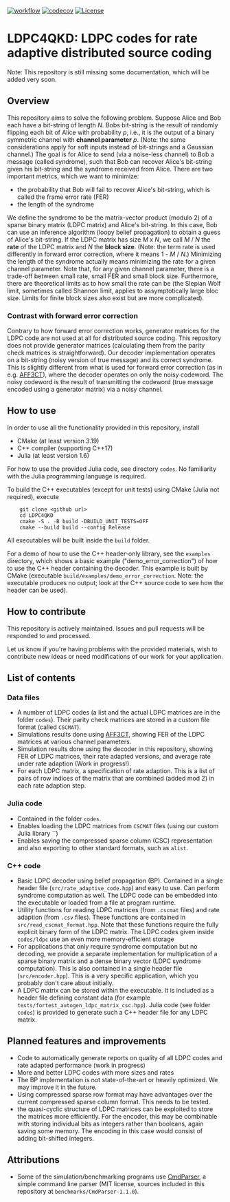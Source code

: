 [![workflow](https://github.com/XQP-Munich/LDPC4QKD/actions/workflows/ci-cmake_tests.yml/badge.svg)](https://github.com/XQP-Munich/LDPC4QKD/actions)
[![codecov](https://codecov.io/gh/XQP-Munich/LDPC4QKD/branch/main/graph/badge.svg?token=GV9453ZM42)](https://codecov.io/gh/XQP-Munich/LDPC4QKD)
[![License](https://img.shields.io/github/license/XQP-Munich/LDPC4QKD)](./LICENSE)
# LDPC4QKD: LDPC codes for rate adaptive distributed source coding 

Note: This repository is still missing some documentation, which will be added very soon.

## Overview

This repository aims to solve the following problem. Suppose Alice and Bob each have a bit-string of length _N_.
Bobs bit-string is the result of randomly flipping each bit of Alice with probability _p_, i.e., it is the output of a binary symmetric channel with **channel parameter** _p_. 
(Note: the same considerations apply for soft inputs instead of bit-strings and a Gaussian channel.) The goal is for Alice to send (via a noise-less channel) to Bob a message (called syndrome), such that Bob can recover Alice's bit-string given his bit-string and the syndrome received from Alice. There are two important metrics, which we want to minimize: 

- the probability that Bob will fail to recover Alice's bit-string, which is called the frame error rate (FER)
- the length of the syndrome

We define the syndrome to be the matrix-vector product (modulo 2) of a sparse binary matrix (LDPC matrix) and Alice's bit-string. 
In this case, Bob can use an inference algorithm (loopy belief propagation) to obtain a guess of Alice's bit-string. If the LDPC matrix has size _M_ x _N_, we call _M_ / _N_ the **rate** of the LDPC matrix and _N_ the **block size**. 
(Note: the term rate is used differently in forward error correction, where it means 1 - _M_ / _N_.) Minimizing the length of the syndrome actually means minimizing the rate for a given channel parameter.
Note that, for any given channel parameter, there is a trade-off between small rate, small FER and small block size.
Furthermore, there are theoretical limits as to how small the rate can be (the Slepian Wolf limit, sometimes called Shannon limit, applies to assymptotically large bloc size.
Limits for finite block sizes also exist but are more complicated).

### Contrast with forward error correction

Contrary to how forward error correction works, generator matrices for the LDPC code are not used at all for distributed source coding. 
This repository does not provide generator matrices (calculating them from the parity check matrices is straightforward).
Our decoder implementation operates on a bit-string (noisy version of true message) and its correct syndrome. 
This is slightly different from what is used for forward error correction (as in e.g. [AFF3CT](https://github.com/aff3ct/aff3ct)), where the decoder operates on only the noisy codeword. 
The noisy codeword is the result of transmitting the codeword (true message encoded using a generator matrix) via a noisy channel.


## How to use
In order to use all the functionality provided in this repository, install
- CMake (at least version 3.19)
- C++ compiler (supporting C++17)
- Julia (at least version 1.6)

For how to use the provided Julia code, see directory `codes`. No familiarity with the Julia programming language is required.

To build the C++ executables (except for unit tests) using CMake (Julia not required), execute

        git clone <github url>
        cd LDPC4QKD
        cmake -S . -B build -DBUILD_UNIT_TESTS=OFF
        cmake --build build --config Release
        
All executables will be built inside the `build` folder.

For a demo of how to use the C++ header-only library, see the `examples` directory, which shows a basic example ("demo_error_correction") of how to use the C++ header containing the decoder.
This example is built by CMake (executable `build/examples/demo_error_correction`.
Note: the executable produces no output; look at the C++ source code to see how the header can be used).

## How to contribute
This repository is actively maintained. 
Issues and pull requests will be responded to and processed.

Let us know if you're having problems with the provided materials, wish to contribute new ideas or need modifications of our work for your application.

## List of contents

### Data files
- A number of LDPC codes (a list and the actual LDPC matrices are in the folder `codes`). 
  Their parity check matrices are stored in a custom file format (called `CSCMAT`).
- Simulations results done using [AFF3CT](https://github.com/aff3ct/aff3ct), showing FER of the LDPC matrices at various channel parameters.
- Simulation results done using the decoder in this repository, showing FER of LDPC matrices, their rate adapted versions, and average rate under rate adaption (Work in progress!).
- For each LDPC matrix, a specification of rate adaption. 
  This is a list of pairs of row indices of the matrix that are combined (added mod 2) in each rate adaption step.

### Julia code
- Contained in the folder `codes`.
- Enables loading the LDPC matrices from `CSCMAT` files (using our custom Julia library ``)
- Enables saving the compressed sparse column (CSC) representation and also exporting to other standard formats, such as `alist`.

### C++ code
- Basic LDPC decoder using belief propagation (BP). Contained in a single header file (`src/rate_adaptive_code.hpp`) and easy to use. Can perform syndrome computation as well. 
  The LDPC code can be embedded into the executable or loaded from a file at program runtime.
- Utility functions for reading LDPC matrices (from `.cscmat` files) and rate adaption (from `.csv` files). These functions are contained in `src/read_cscmat_format.hpp`.
  Note that these functions require the fully explicit binary form of the LDPC matrix. The LDPC codes given inside `codes/ldpc` use an even more memory-efficient storage 
- For applications that only require syndrome computation but no decoding, we provide a separate implementation for multiplication of a sparse binary matrix and a dense binary vector (LDPC syndrome computation). This is also contained in a single header file (`src/encoder.hpp`). 
  This is a very specific application, which you probably don't care about initially.
- A LDPC matrix can be stored within the executable. 
  It is included as a header file defining constant data (for example `tests/fortest_autogen_ldpc_matrix_csc.hpp`). 
  Julia code (see folder `codes`) is provided to generate such a C++ header file for any LDPC matrix.


## Planned features and improvements
- Code to automatically generate reports on quality of all LDPC codes and rate adapted performance (work in progress)
- More and better LDPC codes with more sizes and rates
- The BP implementation is not state-of-the-art or heavily optimized. 
  We may improve it in the future.
- Using compressed sparse row format may have advantages over the current compressed sparse column format. This needs to be tested.
- the quasi-cyclic structure of LDPC matrices can be exploited to store the matrices more efficiently. 
  For the encoder, this may be combinable with storing individual bits as integers rather than booleans, again saving some memory. 
  The encoding in this case would consist of adding bit-shifted integers.

## Attributions

- Some of the simulation/benchmarking programs use [CmdParser](https://github.com/FlorianRappl/CmdParser), a simple command line parser (MIT license, sources included in this repository at `benchmarks/CmdParser-1.1.0`).
